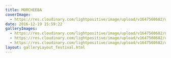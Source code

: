 ```yaml
---
title: MORCHEEBA
coverImage:
  - https://res.cloudinary.com/lightpositive/image/upload/v1647560682/uploads/MORCHEEBA/Light_Positive_morcheeba_2.jpg
date: 2016-12-19 15:59:22
galleryImages: 
  - https://res.cloudinary.com/lightpositive/image/upload/v1647560682/uploads/MORCHEEBA/Light_Positive_morcheeba_3.jpg
  - https://res.cloudinary.com/lightpositive/image/upload/v1647560682/uploads/MORCHEEBA/Light_Positive_morcheeba_1.jpg
  - https://res.cloudinary.com/lightpositive/image/upload/v1647560682/uploads/MORCHEEBA/Light_Positive_morcheeba_2.jpg
layout: galleryLayout_festival.html
---
```

